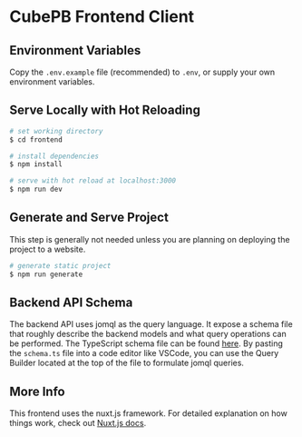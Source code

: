 # CubePB Frontend Client

## Environment Variables

Copy the `.env.example` file (recommended) to `.env`, or supply your own environment variables.

## Serve Locally with Hot Reloading

```bash
# set working directory
$ cd frontend

# install dependencies
$ npm install

# serve with hot reload at localhost:3000
$ npm run dev
```

## Generate and Serve Project

This step is generally not needed unless you are planning on deploying the project to a website.

```bash
# generate static project
$ npm run generate
```

## Backend API Schema

The backend API uses jomql as the query language. It expose a schema file that roughly describe the backend models and what query operations can be performed. The TypeScript schema file can be found [here](https://api.cubepb.com/schema.ts). By pasting the `schema.ts` file into a code editor like VSCode, you can use the Query Builder located at the top of the file to formulate jomql queries.

## More Info

This frontend uses the nuxt.js framework. For detailed explanation on how things work, check out [Nuxt.js docs](https://nuxtjs.org).
